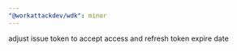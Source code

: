 ```yaml
---
"@workattackdev/wdk": minor
---
```


adjust issue token to accept access and refresh token expire date
